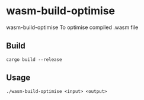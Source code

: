 # wasm-build-optimise
wasm-build-optimise
To optimise compiled .wasm file

## Build
```
cargo build --release
```

## Usage
```
./wasm-build-optimise <input> <output>
```
